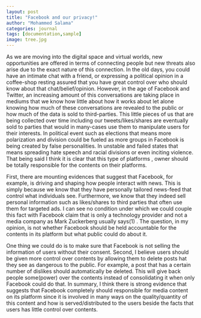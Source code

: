 ```yaml
---
layout: post
title: "Facebook and our privacy!"
author: "Mohammed Salama"
categories: journal
tags: [documentation,sample]
image: tree.jpg
---
```

As we are moving into the digital space and virtual worlds, new opportunities are offered in terms of connecting people but new threats also arise due to the exact nature of this connection. In the old days, you could have an intimate chat with a friend, or expressing a political opinion in a coffee-shop resting assured that you have great control over who should know about that chat/belief/opinion. However, in the age of Facebook and Twitter, an increasing amount of this conversations are taking place in mediums that we know how little about how it works about let alone knowing how much of these conversations are revealed to the public or how much of the data is sold to third-parties.  This little pieces of us that are being collected over time including our tweets/likes/shares are eventually sold to parties that would in many-cases use them to manipulate users for their interests. In political event such as elections that means more polarization and division could be fueled as more groups in Facebook is being created by false personalities. In unstable and failed states that means spreading hate speech and racial divisions or even inciting violence. That being said I think  it is clear that this type of platforms , owner should be totally responsible for the contents on their platforms.

 

First, there are mounting evidences that suggest that Facebook, for example, is driving and shaping how people interact with news. This is simply because we know that they have personally tailored news-feed that control what individuals see. Furthermore, we know that they indeed sell personal information such as likes/shares to third parties that often use them for targeted ads. I can see no condition under which we could couple this fact with Facebook claim that is only a technology provider and not a media company as Mark Zuckerberg usually says(1) . The question, in my opinion, is not whether Facebook should be held accountable for the contents in its platform but what public  could do about it. 

 

One thing we could do is to make sure that Facebook is not selling the information of users without their consent. Second, I believe users should be given more control over contents by allowing them to delete posts hat they see as dangerous to the public. For example, a post that has a certain number of dislikes should automatically be deleted. This will give back people some(power) over the contents instead of consolidating it when only Facebook could do that. In summary, I think there is strong evidence that suggests that Facebook completely should responsible for media content on its platform since it is involved in many ways on the quality/quantity of this content and how is served/distributed to the users beside the facts that users has little control over contents.

 

